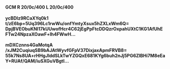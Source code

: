 #### GCM R 20/0c/400 L 20/0c/400
**ycBDIz9RCaXYq0k1**<br/>**t/zE6bp+5Uq396Lc1rwWu/onfYmtyXsux5hZXLxWm6Q=**<br/>**DpjBVEObuKNI17kUUwofHcr4C62jEgPpFtcDDQzrOxpahUXtC1KG1AfUhEFTw24NpzaXOawF+lh4FWwH...**<br/><br/>
**mDXCznns4GaMotqA**<br/>**/xJM2CuqiuqSB9bAJAtWyvfGFpV37DixjaxApmFRVB8=**<br/>**55k7Ns8UA+rHHgJlddSLkTwYZGQxE681KYg6buh2nJj5PG6ZlBHi7M8eEaY+RUAf/QAM/iuSXGuVBgtI...**